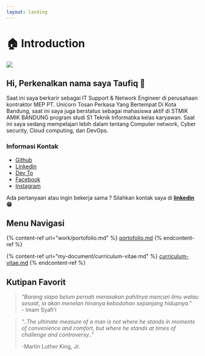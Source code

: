 ```yaml
---
layout: landing
---
```


# 🏠 Introduction

![](<.gitbook/assets/Keep Calm Do Something Great\_Center.png>)

## Hi, Perkenalkan nama saya Taufiq 👋

Saat ini saya berkarir sebagai IT Support & Network Engineer di perusahaan kontraktor MEP PT. Unicorn Tosan Perkasa Yang Bertempat Di Kota Bandung, saat ini saya juga berstatus sebagai mahasiswa aktif di STMIK AMIK BANDUNG program studi S1 Teknik Informatika kelas karyawan. Saat ini saya sedang mempelajari lebih dalam tentang Computer network, Cyber security, Cloud computing, dan DevOps.

### Informasi Kontak

* [Github](https://github.com/taufiqpsumarna)
* [Linkedin](https://www.linkedin.com/in/taufiqpsumarna/)
* [Dev To](https://dev.to/taufiqpsumarna)
* [Facebook](https://www.facebook.com/taufiqpsumarna)
* [Instagram](https://www.instagram.com/taufiq\_14s/)

Ada pertanyaan atau ingin bekerja sama ? Silahkan kontak saya di [**linkedin**](https://www.linkedin.com/in/taufiqpsumarna/)**😁**

## **Menu Navigasi**

{% content-ref url="work/portofolio.md" %}
[portofolio.md](work/portofolio.md)
{% endcontent-ref %}

{% content-ref url="my-document/curriculum-vitae.md" %}
[curriculum-vitae.md](my-document/curriculum-vitae.md)
{% endcontent-ref %}

## Kutipan Favorit

> _"Barang siapa belum pernah merasakan pahitnya mencari ilmu walau sesaat, ia akan menelan hinanya kebodohan sepanjang hidupnya."_\
> \- Imam Syafi'i

> _"..The ultimate measure of a man is not where he stands in moments of convenience and comfort, but where he stands at times of challenge and controversy.."_
>
> \-Martin Luther King, Jr.
